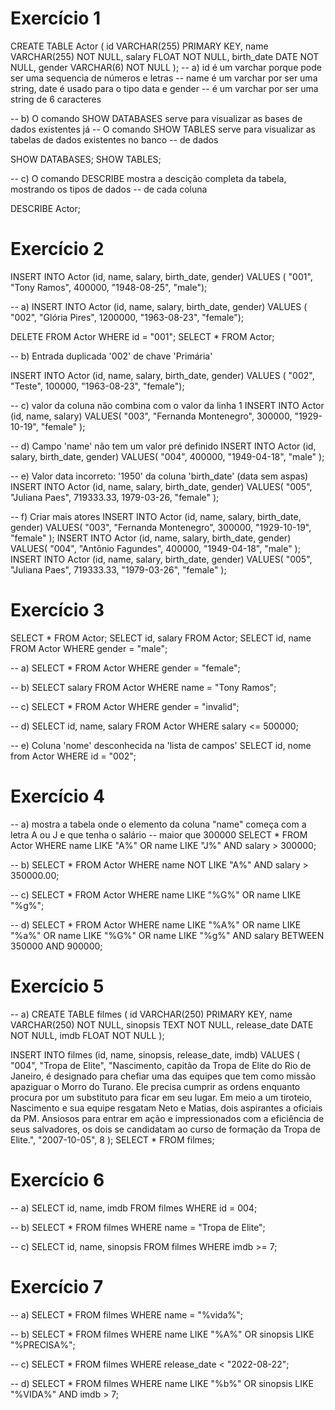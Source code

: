 # Exercício 1 

CREATE TABLE Actor	(
	id VARCHAR(255) PRIMARY KEY,
    name VARCHAR(255) NOT NULL,
    salary FLOAT NOT NULL,
    birth_date DATE NOT NULL,
    gender VARCHAR(6) NOT NULL
);
-- a) id é um varchar porque pode ser uma sequencia de números e letras
--  name é um varchar por ser uma string, date é usado para o tipo data e gender
--  é um varchar por ser uma string de 6 caracteres



-- b) O comando SHOW DATABASES serve para visualizar as bases de dados existentes já 
-- O comando SHOW TABLES serve para visualizar as tabelas de dados existentes no banco
-- de dados

SHOW DATABASES;
SHOW TABLES;

-- c) O comando DESCRIBE mostra a descição completa da tabela, mostrando os tipos de dados
-- de cada coluna

DESCRIBE Actor;

# Exercício 2
INSERT INTO Actor (id, name, salary, birth_date, gender)
VALUES ( "001", "Tony Ramos", 400000, "1948-08-25", "male");

-- a)
INSERT INTO Actor (id, name, salary, birth_date, gender)
VALUES ( "002", "Glória Pires", 1200000, "1963-08-23", "female");

DELETE FROM Actor WHERE id = "001";
SELECT * FROM Actor;

-- b) Entrada duplicada '002' de chave 'Primária'

INSERT INTO Actor (id, name, salary, birth_date, gender)
VALUES ( "002", "Teste", 100000, "1963-08-23", "female");

-- c) valor da coluna não combina com o valor  da linha 1
INSERT INTO Actor (id, name, salary)
VALUES(
  "003", 
  "Fernanda Montenegro",
  300000,
  "1929-10-19", 
  "female"
);

-- d) Campo 'name' não tem um valor pré definido
INSERT INTO Actor (id, salary, birth_date, gender)
VALUES(
  "004",
  400000,
  "1949-04-18", 
  "male"
);

-- e) Valor data incorreto: '1950' da coluna 'birth_date' (data sem aspas)
INSERT INTO Actor (id, name, salary, birth_date, gender)
VALUES(
  "005", 
  "Juliana Paes",
  719333.33,
  1979-03-26, 
  "female"
);

-- f) Criar mais atores
INSERT INTO Actor (id, name, salary, birth_date, gender)
VALUES(
  "003", 
  "Fernanda Montenegro",
  300000,
  "1929-10-19", 
  "female"
);
INSERT INTO Actor (id, name, salary, birth_date, gender)
VALUES(
  "004", 
  "Antônio Fagundes",
  400000,
  "1949-04-18", 
  "male"
);
INSERT INTO Actor (id, name, salary, birth_date, gender)
VALUES(
  "005", 
  "Juliana Paes",
  719333.33,
  "1979-03-26", 
  "female"
);

# Exercício 3
SELECT * FROM Actor;
SELECT id, salary FROM Actor;
SELECT id, name FROM Actor WHERE gender = "male";

-- a)
SELECT * FROM Actor WHERE gender = "female";

-- b) 
SELECT salary FROM Actor WHERE name = "Tony Ramos";

-- c) 
SELECT * FROM Actor WHERE gender = "invalid";

-- d)
SELECT id, name, salary FROM Actor WHERE salary <= 500000;

-- e) Coluna 'nome' desconhecida na 'lista de campos'
SELECT id, nome from Actor WHERE id = "002";

# Exercício 4
-- a) mostra a tabela onde o elemento da coluna "name" começa com a letra A ou J e que tenha o salário
-- maior que 300000
SELECT * FROM Actor WHERE name LIKE "A%" OR name LIKE "J%" AND salary > 300000;

-- b) 
SELECT * FROM Actor WHERE name NOT LIKE "A%" AND salary > 350000.00;

-- c)
SELECT * FROM Actor WHERE name LIKE "%G%" OR name LIKE "%g%";

-- d)
SELECT * FROM Actor 
WHERE name LIKE "%A%" OR name LIKE "%a%" OR name LIKE "%G%" OR name LIKE "%g%" AND
salary BETWEEN 350000 AND 900000;

# Exercício 5
-- a)
CREATE TABLE filmes (
	id VARCHAR(250) PRIMARY KEY,
	name VARCHAR(250) NOT NULL,
    sinopsis TEXT NOT NULL,
    release_date DATE NOT NULL,
    imdb FLOAT NOT NULL
);

INSERT INTO filmes (id, name, sinopsis, release_date, imdb)
VALUES (
"004",
 "Tropa de Elite",
 "Nascimento, capitão da Tropa de Elite do Rio de Janeiro, é designado para chefiar uma das equipes que tem como missão apaziguar o Morro do Turano. Ele precisa cumprir as ordens enquanto procura por um substituto para ficar em seu lugar. Em meio a um tiroteio, Nascimento e sua equipe resgatam Neto e Matias, dois aspirantes a oficiais da PM. Ansiosos para entrar em ação e impressionados com a eficiência de seus salvadores, os dois se candidatam ao curso de formação da Tropa de Elite.",
 "2007-10-05",
 8
 );
 SELECT * FROM filmes;
 
# Exercício 6
-- a)
SELECT id, name, imdb FROM filmes WHERE id = 004;

-- b) 
SELECT * FROM filmes WHERE name = "Tropa de Elite";

-- c)
SELECT id, name, sinopsis FROM filmes WHERE imdb >= 7;

# Exercício 7
-- a)
SELECT * FROM filmes WHERE name = "%vida%";

-- b)
SELECT * FROM filmes
WHERE name LIKE "%A%" OR sinopsis LIKE "%PRECISA%";

-- c)
SELECT * FROM filmes
WHERE release_date < "2022-08-22";

-- d)
SELECT * FROM filmes 
WHERE name LIKE "%b%" OR sinopsis LIKE "%VIDA%" AND imdb > 7;

